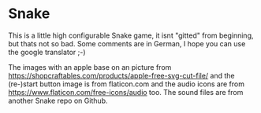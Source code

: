 # Snake
This is a little high configurable Snake game, it isnt "gitted" from beginning, but thats not so bad. Some comments are in German, I hope you can use the google translator ;-)    
  
The images with an apple base on an picture from https://shopcraftables.com/products/apple-free-svg-cut-file/ and the (re-)start button image is from flaticon.com and the audio icons are from https://www.flaticon.com/free-icons/audio too. The sound files are from another Snake repo on Github.
